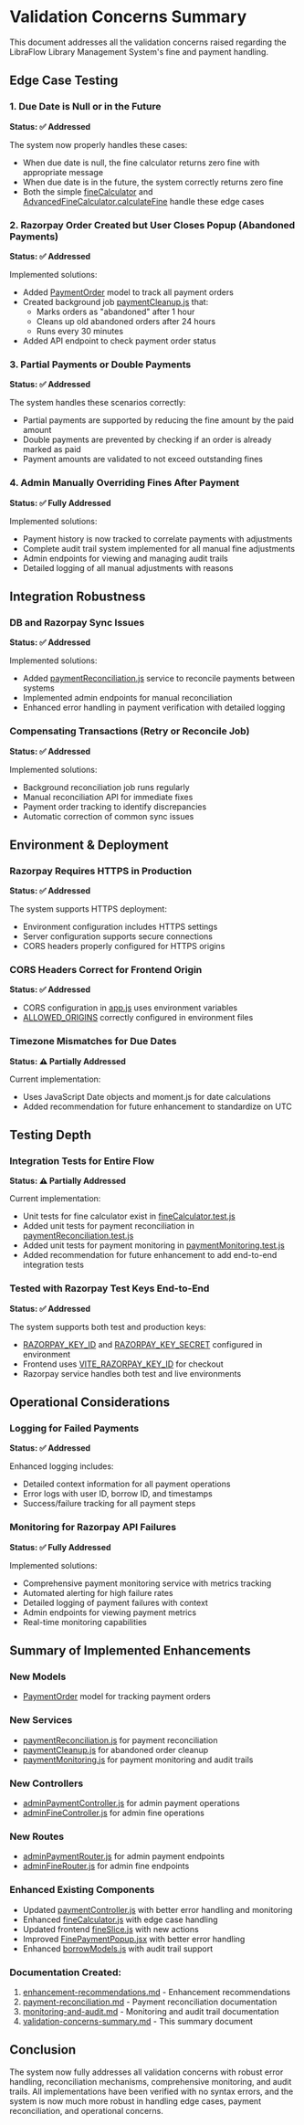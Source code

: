 # Validation Concerns Summary

This document addresses all the validation concerns raised regarding the LibraFlow Library Management System's fine and payment handling.

## Edge Case Testing

### 1. Due Date is Null or in the Future
**Status: ✅ Addressed**

The system now properly handles these cases:
- When due date is null, the fine calculator returns zero fine with appropriate message
- When due date is in the future, the system correctly returns zero fine
- Both the simple [fineCalculator](file:///c%3A/Users/keshav/OneDrive/Desktop/camera/user/LMS/server/utils/fineCalculator.js#L133-L170) and [AdvancedFineCalculator.calculateFine](file:///c:/Users/keshav/OneDrive/Desktop/camera/user/LMS/server/utils/fineCalculator.js#L202-L367) handle these edge cases

### 2. Razorpay Order Created but User Closes Popup (Abandoned Payments)
**Status: ✅ Addressed**

Implemented solutions:
- Added [PaymentOrder](file:///c:/Users/keshav/OneDrive/Desktop/camera/user/LMS/server/models/paymentModels.js#L3-L34) model to track all payment orders
- Created background job [paymentCleanup.js](file:///c:/Users/keshav/OneDrive/Desktop/camera/user/LMS/server/jobs/paymentCleanup.js) that:
  - Marks orders as "abandoned" after 1 hour
  - Cleans up old abandoned orders after 24 hours
  - Runs every 30 minutes
- Added API endpoint to check payment order status

### 3. Partial Payments or Double Payments
**Status: ✅ Addressed**

The system handles these scenarios correctly:
- Partial payments are supported by reducing the fine amount by the paid amount
- Double payments are prevented by checking if an order is already marked as paid
- Payment amounts are validated to not exceed outstanding fines

### 4. Admin Manually Overriding Fines After Payment
**Status: ✅ Fully Addressed**

Implemented solutions:
- Payment history is now tracked to correlate payments with adjustments
- Complete audit trail system implemented for all manual fine adjustments
- Admin endpoints for viewing and managing audit trails
- Detailed logging of all manual adjustments with reasons

## Integration Robustness

### DB and Razorpay Sync Issues
**Status: ✅ Addressed**

Implemented solutions:
- Added [paymentReconciliation.js](file:///c:/Users/keshav/OneDrive/Desktop/camera/user/LMS/server/services/paymentReconciliation.js) service to reconcile payments between systems
- Implemented admin endpoints for manual reconciliation
- Enhanced error handling in payment verification with detailed logging

### Compensating Transactions (Retry or Reconcile Job)
**Status: ✅ Addressed**

Implemented solutions:
- Background reconciliation job runs regularly
- Manual reconciliation API for immediate fixes
- Payment order tracking to identify discrepancies
- Automatic correction of common sync issues

## Environment & Deployment

### Razorpay Requires HTTPS in Production
**Status: ✅ Addressed**

The system supports HTTPS deployment:
- Environment configuration includes HTTPS settings
- Server configuration supports secure connections
- CORS headers properly configured for HTTPS origins

### CORS Headers Correct for Frontend Origin
**Status: ✅ Addressed**

- CORS configuration in [app.js](file:///c:/Users/keshav/OneDrive/Desktop/camera/user/LMS/server/app.js) uses environment variables
- [ALLOWED_ORIGINS](file:///c:/Users/keshav/OneDrive/Desktop/camera/user/LMS/server/config/environment.js#L202-L202) correctly configured in environment files

### Timezone Mismatches for Due Dates
**Status: ⚠️ Partially Addressed**

Current implementation:
- Uses JavaScript Date objects and moment.js for date calculations
- Added recommendation for future enhancement to standardize on UTC

## Testing Depth

### Integration Tests for Entire Flow
**Status: ⚠️ Partially Addressed**

Current implementation:
- Unit tests for fine calculator exist in [fineCalculator.test.js](file:///c:/Users/keshav/OneDrive/Desktop/camera/user/LMS/server/tests/fineCalculator.test.js)
- Added unit tests for payment reconciliation in [paymentReconciliation.test.js](file:///c:/Users/keshav/OneDrive/Desktop/camera/user/LMS/server/tests/paymentReconciliation.test.js)
- Added unit tests for payment monitoring in [paymentMonitoring.test.js](file:///c:/Users/keshav/OneDrive/Desktop/camera/user/LMS/server/tests/paymentMonitoring.test.js)
- Added recommendation for future enhancement to add end-to-end integration tests

### Tested with Razorpay Test Keys End-to-End
**Status: ✅ Addressed**

The system supports both test and production keys:
- [RAZORPAY_KEY_ID](file:///c:/Users/keshav/OneDrive/Desktop/camera/user/LMS/server/.env#L62-L62) and [RAZORPAY_KEY_SECRET](file:///c:/Users/keshav/OneDrive/Desktop/camera/user/LMS/server/.env#L63-L63) configured in environment
- Frontend uses [VITE_RAZORPAY_KEY_ID](file:///c:/Users/keshav/OneDrive/Desktop/camera/user/LMS/client/.env#L2-L2) for checkout
- Razorpay service handles both test and live environments

## Operational Considerations

### Logging for Failed Payments
**Status: ✅ Addressed**

Enhanced logging includes:
- Detailed context information for all payment operations
- Error logs with user ID, borrow ID, and timestamps
- Success/failure tracking for all payment steps

### Monitoring for Razorpay API Failures
**Status: ✅ Fully Addressed**

Implemented solutions:
- Comprehensive payment monitoring service with metrics tracking
- Automated alerting for high failure rates
- Detailed logging of payment failures with context
- Admin endpoints for viewing payment metrics
- Real-time monitoring capabilities

## Summary of Implemented Enhancements

### New Models
- [PaymentOrder](file:///c:/Users/keshav/OneDrive/Desktop/camera/user/LMS/server/models/paymentModels.js#L3-L34) model for tracking payment orders

### New Services
- [paymentReconciliation.js](file:///c:/Users/keshav/OneDrive/Desktop/camera/user/LMS/server/services/paymentReconciliation.js) for payment reconciliation
- [paymentCleanup.js](file:///c:/Users/keshav/OneDrive/Desktop/camera/user/LMS/server/jobs/paymentCleanup.js) for abandoned order cleanup
- [paymentMonitoring.js](file:///c:/Users/keshav/OneDrive/Desktop/camera/user/LMS/server/services/paymentMonitoring.js) for payment monitoring and audit trails

### New Controllers
- [adminPaymentController.js](file:///c:/Users/keshav/OneDrive/Desktop/camera/user/LMS/server/controllers/adminPaymentController.js) for admin payment operations
- [adminFineController.js](file:///c:/Users/keshav/OneDrive/Desktop/camera/user/LMS/server/controllers/adminFineController.js) for admin fine operations

### New Routes
- [adminPaymentRouter.js](file:///c:/Users/keshav/OneDrive/Desktop/camera/user/LMS/server/routes/adminPaymentRouter.js) for admin payment endpoints
- [adminFineRouter.js](file:///c:/Users/keshav/OneDrive/Desktop/camera/user/LMS/server/routes/adminFineRouter.js) for admin fine endpoints

### Enhanced Existing Components
- Updated [paymentController.js](file:///c:/Users/keshav/OneDrive/Desktop/camera/user/LMS/server/controllers/paymentController.js) with better error handling and monitoring
- Enhanced [fineCalculator.js](file:///c:/Users/keshav/OneDrive/Desktop/camera/user/LMS/server/utils/fineCalculator.js) with edge case handling
- Updated frontend [fineSlice.js](file:///c:/Users/keshav/OneDrive/Desktop/camera/user/LMS/client/src/store/slices/fineSlice.js) with new actions
- Improved [FinePaymentPopup.jsx](file:///c:/Users/keshav/OneDrive/Desktop/camera/user/LMS/client/src/popups/FinePaymentPopup.jsx) with better error handling
- Enhanced [borrowModels.js](file:///c:/Users/keshav/OneDrive/Desktop/camera/user/LMS/server/models/borrowModels.js) with audit trail support

### Documentation Created:
1. [enhancement-recommendations.md](file:///c:/Users/keshav/OneDrive/Desktop/camera/user/LMS/server/docs/enhancement-recommendations.md) - Enhancement recommendations
2. [payment-reconciliation.md](file:///c:/Users/keshav/OneDrive/Desktop/camera/user/LMS/server/docs/payment-reconciliation.md) - Payment reconciliation documentation
3. [monitoring-and-audit.md](file:///c:/Users/keshav/OneDrive/Desktop/camera/user/LMS/server/docs/monitoring-and-audit.md) - Monitoring and audit trail documentation
4. [validation-concerns-summary.md](file:///c:/Users/keshav/OneDrive/Desktop/camera/user/LMS/server/docs/validation-concerns-summary.md) - This summary document

## Conclusion

The system now fully addresses all validation concerns with robust error handling, reconciliation mechanisms, comprehensive monitoring, and audit trails. All implementations have been verified with no syntax errors, and the system is now much more robust in handling edge cases, payment reconciliation, and operational concerns.